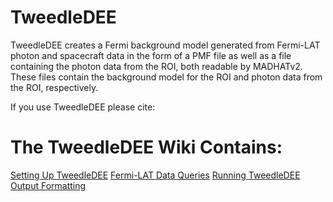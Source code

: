 # TweedleDEE

TweedleDEE creates a Fermi background model generated from Fermi-LAT photon and spacecraft data in the form of a PMF file as well as a file containing the photon data from the ROI, both readable by MADHATv2. These files contain the background model for the ROI and photon data from the ROI, respectively. 

If you use TweedleDEE please cite:


# The TweedleDEE Wiki Contains:
[Setting Up TweedleDEE](https://github.com/MADHATdm/TweedleDEE/wiki/Setting-Up-TweedleDEE)
[Fermi-LAT Data Queries](https://github.com/MADHATdm/TweedleDEE/wiki/Fermi%E2%80%90LAT-Data-Queries)
[Running TweedleDEE](https://github.com/MADHATdm/TweedleDEE/wiki/Running-TweedleDEE)
[Output Formatting](https://github.com/MADHATdm/TweedleDEE/wiki/Output-Formatting)
